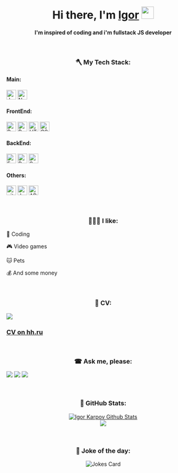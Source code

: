 <h1 align="center">Hi there, I'm <a href="https://t.me/karpov_igor" target="_blank">Igor</a> 
<img src="https://github.com/blackcater/blackcater/raw/main/images/Hi.gif" height="32"/></h1>
<h4 align="center">I'm inspired of coding and i'm fullstack JS developer</h4><br>

<h3 align="center">🪓 My Tech Stack:</h3>

<h4>Main:</h4>

<a name="learning-now"></a>
<img src="https://img.shields.io/badge/JavaScript-282C34?logo=javascript&logoColor=F7DF1E" alt="JavaScript logo" title="JavaScript" height="25" />
<img src="https://img.shields.io/badge/Node.js-282C34?logo=node.js&logoColor=339933" alt="Node.js logo" title="Node.js" height="25" /> &nbsp;
<h4>FrontEnd:</h4>

<a name="learning-now"></a>
<img src="https://img.shields.io/badge/React-282C34?logo=react&logoColor=61DAFB" alt="React Native logo" title="React" height="25" />
<img src="https://img.shields.io/badge/Redux(Thunk/Saga)-282C34?logo=redux&logoColor=764ABC" alt="Redux logo" title="Redux" height="25" />
<img src="https://img.shields.io/badge/HTML5-282C34?logo=html5&logoColor=E34F26" alt="HTML5 logo" title="HTML5" height="25" />
<img src="https://img.shields.io/badge/CSS3-282C34?logo=css3&logoColor=1572B6" alt="CSS3 logo" title="CSS3" height="25" />
<h4>BackEnd:</h4>

<a name="learning-now"></a>
<img src="https://img.shields.io/badge/Express-282C34?logo=express&logoColor=FFFFFF" alt="Express.js logo" title="Express.js" height="25" />
<img src="https://img.shields.io/badge/PostgreSQL-282C34?logo=postgresql&logoColor=E10098" alt="PostgreSQL logo" title="PostgreSQL" height="25" />
<img src="https://img.shields.io/badge/Sequelize-282C34?logo=sequelize&logoColor=E10098" alt="Sequelize logo" title="Sequelize" height="25" />
<h4>Others:</h4>

<a name="learning-now"></a>
<img src="https://img.shields.io/badge/git-282C34?logo=git&logoColor=F05032" alt="git logo" title="git" height="25" />
<img src="https://img.shields.io/badge/Jest-282C34?logo=jest&logoColor=C21325" alt="Jest logo" title="Jest" height="25" />
<img src="https://img.shields.io/badge/API-282C34?logo=api&logoColor=E10098" alt="API logo" title="API" height="25" /><br>

<br/>
<h3 align="center">👨🏻‍💻 I like: </h3>
<p align="center">
 <p>💯 Coding</p>
 <p>🎮 Video games</p>
 <p>🐱 Pets</p>
 <p>💰 And some money</p>
</p>

<br/>
<h3 align="center">📄 CV:</h3>
   <a name="cv" href="https://www.canva.com/design/DAE6a4wH6aY/MsAjNs7PZmmFSILhaVsUJg/view?utm_content=DAE6a4wH6aY&utm_campaign=designshare&utm_medium=link&utm_source=sharebutton" ><img src="https://img.icons8.com/nolan/64/parse-from-clipboard.png"/> </a><br>
   <h3><a name="hh" href="https://spb.hh.ru/applicant/resumes/view?resume=3ed8f901ff09bd8f2e0039ed1f49764d365574">CV on hh.ru</a></h3>
</div>

<br/>
<h3 align="center">☎ Ask me, please:</h3>
  
<a name="telegram" href="https://t.me/karpov_igor"><img src="https://img.icons8.com/color/48/000000/telegram-app--v3.png"/></a>
<a name="watsapp" href="https://wa.me/79135109548"> <img src="https://img.icons8.com/color/48/000000/whatsapp--v6.png"/></a>
<a name="gmail" href="mailto:karpov.zgr@gmail.com"> <img src="https://img.icons8.com/color/48/000000/gmail-new.png"/></a><br>
<!-- <a name="linkedin" href="linkedin.com/in/my_name"> <img src="https://img.icons8.com/fluency/48/000000/linkedin-circled.png"/></a> -->

<br/>
<h3 align="center">📂 GitHub Stats:</h3>
<p align='center'>
<a align="center" href="https://www.adamalston.com/">
<img align="center" src="https://github-readme-stats.vercel.app/api?username=Karpucho&show_icons=true&line_height=21&theme=react" alt="Igor Karpov Github Stats" /><br/>
<img align="center" src="https://github-readme-stats.vercel.app/api/top-langs/?username=Karpucho&theme=react&line_height=27&layout=compact"/></a>
</p>

<br/>
<h3 align="center">🤡 Joke of the day:</h3>
<p align='center'>
<img align="center" src="https://readme-jokes.vercel.app/api" alt="Jokes Card" />
</p>
<!---
Karpucho/Karpucho is a ✨ special ✨ repository because its `README.md` (this file) appears on your GitHub profile.
You can click the Preview link to take a look at your changes.
--->
